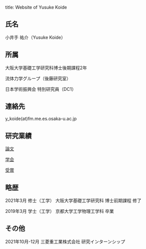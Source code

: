 title: Website of Yusuke Koide
## 氏名
小井手 祐介（Yusuke Koide）

## 所属
大阪大学基礎工学研究科博士後期課程2年

流体力学グループ（後藤研究室）

日本学術振興会 特別研究員（DC1）

## 連絡先
y_koide(at)fm.me.es.osaka-u.ac.jp


## 研究業績
[論文](publication.md)

[学会](conference.md)

[受賞](award.md)
## 略歴
2021年3月 修士（工学） 大阪大学基礎工学研究科 博士前期課程 修了

2019年3月 学士（工学） 京都大学工学物理工学科 卒業

## その他
2021年10月-12月 三菱重工業株式会社 研究インターンシップ
